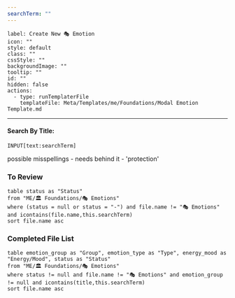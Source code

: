```yaml
---
searchTerm: ""
---
```


```meta-bind-button
label: Create New 🎭 Emotion
icon: ""
style: default
class: ""
cssStyle: ""
backgroundImage: ""
tooltip: ""
id: ""
hidden: false
actions:
  - type: runTemplaterFile
    templateFile: Meta/Templates/me/Foundations/Modal Emotion Template.md

```

---
#### Search By Title:
`INPUT[text:searchTerm]`

possible misspellings - needs behind it - 'protection'

### To Review
```dataview
table status as "Status"
from "ME/🏛️ Foundations/🎭 Emotions"
where (status = null or status = "-") and file.name != "🎭 Emotions" and icontains(file.name,this.searchTerm)
sort file.name asc 
```

### Completed File List
```dataview
table emotion_group as "Group", emotion_type as "Type", energy_mood as "Energy/Mood", status as "Status"
from "ME/🏛️ Foundations/🎭 Emotions"
where status != null and file.name != "🎭 Emotions" and emotion_group != null and icontains(title,this.searchTerm)
sort file.name asc 

```
